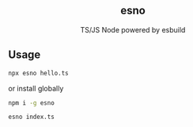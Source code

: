 <h2 align='center'>esno</h2>

<p align='center'>TS/JS Node powered by esbuild</p>

## Usage

```bash
npx esno hello.ts
```

or install globally

```bash
npm i -g esno

esno index.ts
```